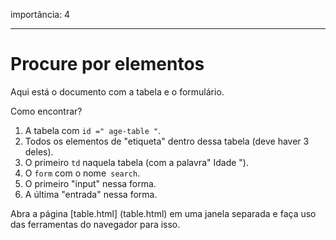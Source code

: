 importância: 4

---

# Procure por elementos

Aqui está o documento com a tabela e o formulário.

Como encontrar?

1. A tabela com `id =" age-table "`.
2. Todos os elementos de "etiqueta" dentro dessa tabela (deve haver 3 deles).
3. O primeiro `td` naquela tabela (com a palavra" Idade ").
4. O `form` com o nome` search`.
5. O primeiro "input" nessa forma.
6. A última "entrada" nessa forma.

Abra a página [table.html] (table.html) em uma janela separada e faça uso das ferramentas do navegador para isso.
